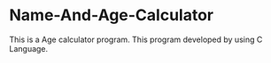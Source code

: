 # Name-And-Age-Calculator
This is a Age calculator program. This program developed by using C Language.
